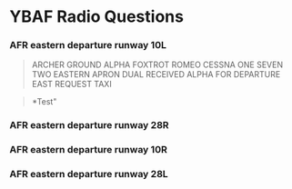 # YBAF Radio Questions

### AFR eastern departure runway 10L

> ARCHER GROUND ALPHA FOXTROT ROMEO CESSNA ONE SEVEN TWO EASTERN APRON DUAL
> RECEIVED ALPHA FOR DEPARTURE EAST REQUEST TAXI

> *Test"

### AFR eastern departure runway 28R

### AFR eastern departure runway 10R

### AFR eastern departure runway 28L
